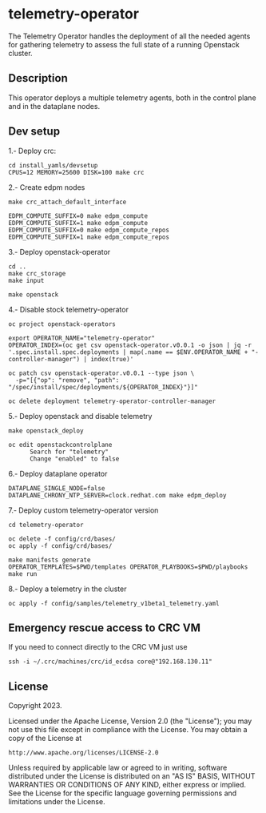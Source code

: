 # telemetry-operator
The Telemetry Operator handles the deployment of all the needed agents for gathering telemetry to assess the full state of a running Openstack cluster.

## Description
This operator deploys a multiple telemetry agents, both in the control plane and in the dataplane nodes.

## Dev setup
1.- Deploy crc:
```
cd install_yamls/devsetup
CPUS=12 MEMORY=25600 DISK=100 make crc
```

2.- Create edpm nodes
```
make crc_attach_default_interface

EDPM_COMPUTE_SUFFIX=0 make edpm_compute
EDPM_COMPUTE_SUFFIX=1 make edpm_compute
EDPM_COMPUTE_SUFFIX=0 make edpm_compute_repos
EDPM_COMPUTE_SUFFIX=1 make edpm_compute_repos
```

3.- Deploy openstack-operator
```
cd ..
make crc_storage
make input

make openstack
```

4.- Disable stock telemetry-operator
```
oc project openstack-operators

export OPERATOR_NAME="telemetry-operator"
OPERATOR_INDEX=(oc get csv openstack-operator.v0.0.1 -o json | jq -r '.spec.install.spec.deployments | map(.name == $ENV.OPERATOR_NAME + "-controller-manager") | index(true)'

oc patch csv openstack-operator.v0.0.1 --type json \
  -p="[{"op": "remove", "path": "/spec/install/spec/deployments/${OPERATOR_INDEX}"}]"

oc delete deployment telemetry-operator-controller-manager
```

5.- Deploy openstack and disable telemetry
```
make openstack_deploy

oc edit openstackcontrolplane
      Search for "telemetry"
	  Change "enabled" to false
```

6.- Deploy dataplane operator
```
DATAPLANE_SINGLE_NODE=false DATAPLANE_CHRONY_NTP_SERVER=clock.redhat.com make edpm_deploy
```

7.- Deploy custom telemetry-operator version
```
cd telemetry-operator

oc delete -f config/crd/bases/
oc apply -f config/crd/bases/

make manifests generate
OPERATOR_TEMPLATES=$PWD/templates OPERATOR_PLAYBOOKS=$PWD/playbooks make run
```

8.- Deploy a telemetry in the cluster
```
oc apply -f config/samples/telemetry_v1beta1_telemetry.yaml
```

## Emergency rescue access to CRC VM
If you need to connect directly to the CRC VM just use
```
ssh -i ~/.crc/machines/crc/id_ecdsa core@"192.168.130.11"
```

## License

Copyright 2023.

Licensed under the Apache License, Version 2.0 (the "License");
you may not use this file except in compliance with the License.
You may obtain a copy of the License at

    http://www.apache.org/licenses/LICENSE-2.0

Unless required by applicable law or agreed to in writing, software
distributed under the License is distributed on an "AS IS" BASIS,
WITHOUT WARRANTIES OR CONDITIONS OF ANY KIND, either express or implied.
See the License for the specific language governing permissions and
limitations under the License.
